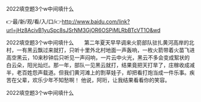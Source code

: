 2022填空题3个w中间填什么

👉最/新/观/看/入/口/👉http://www.baidu.com/link?url=jHz8AcivB1yuSpc8sJSrNM3GjOR6OSPiMLRbBTcVT1O&wd

2022填空题3个w中间填什么　　第二年夏天早早调来火箭部队驻扎黄河高岸的北村，一有黑云飘过来就打，只听十里外北村地面一声轰响，一枚火箭带着火苗飞进高空黑云，10来秒钟后只听见一声闷响，一片云中火光，黑云不多会变成絮状的白云朵，阳光灿烂。那一年，部队一见黑云就打，结果竟把天打旱了，庄稼收成减半，老百姓怨声载道。但我们黄河滩上的割草娃子，却把看打炮当成一件乐事。疾苦在父辈，欢乐少年不知愁啊！
他说，阿珩，让我结果看看你的笑容。


2022填空题3个w中间填什么
